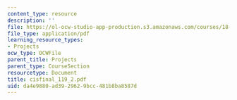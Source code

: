 ```yaml
---
content_type: resource
description: ''
file: https://ol-ocw-studio-app-production.s3.amazonaws.com/courses/18-996-random-matrix-theory-and-its-applications-spring-2004/da4e9880ad3929629bcc481b8ba8587d_cisfinal_119_2.pdf
file_type: application/pdf
learning_resource_types:
- Projects
ocw_type: OCWFile
parent_title: Projects
parent_type: CourseSection
resourcetype: Document
title: cisfinal_119_2.pdf
uid: da4e9880-ad39-2962-9bcc-481b8ba8587d
---
```

